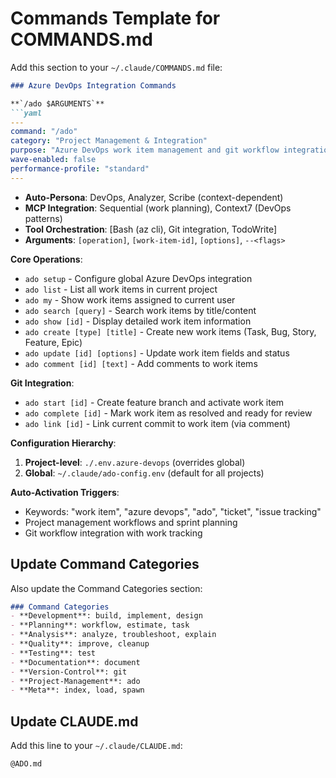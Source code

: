 # Commands Template for COMMANDS.md

Add this section to your `~/.claude/COMMANDS.md` file:

```markdown
### Azure DevOps Integration Commands

**`/ado $ARGUMENTS`**
```yaml
---
command: "/ado"
category: "Project Management & Integration"
purpose: "Azure DevOps work item management and git workflow integration"
wave-enabled: false
performance-profile: "standard"
---
```

- **Auto-Persona**: DevOps, Analyzer, Scribe (context-dependent)
- **MCP Integration**: Sequential (work planning), Context7 (DevOps patterns)
- **Tool Orchestration**: [Bash (az cli), Git integration, TodoWrite]
- **Arguments**: `[operation]`, `[work-item-id]`, `[options]`, `--<flags>`

**Core Operations**:

- `ado setup` - Configure global Azure DevOps integration
- `ado list` - List all work items in current project
- `ado my` - Show work items assigned to current user
- `ado search [query]` - Search work items by title/content
- `ado show [id]` - Display detailed work item information
- `ado create [type] [title]` - Create new work items (Task, Bug, Story, Feature, Epic)
- `ado update [id] [options]` - Update work item fields and status
- `ado comment [id] [text]` - Add comments to work items

**Git Integration**:

- `ado start [id]` - Create feature branch and activate work item
- `ado complete [id]` - Mark work item as resolved and ready for review
- `ado link [id]` - Link current commit to work item (via comment)

**Configuration Hierarchy**:

1. **Project-level**: `./.env.azure-devops` (overrides global)
2. **Global**: `~/.claude/ado-config.env` (default for all projects)

**Auto-Activation Triggers**:

- Keywords: "work item", "azure devops", "ado", "ticket", "issue tracking"
- Project management workflows and sprint planning
- Git workflow integration with work tracking

## Update Command Categories

Also update the Command Categories section:

```markdown
### Command Categories
- **Development**: build, implement, design
- **Planning**: workflow, estimate, task
- **Analysis**: analyze, troubleshoot, explain
- **Quality**: improve, cleanup
- **Testing**: test
- **Documentation**: document
- **Version-Control**: git
- **Project-Management**: ado
- **Meta**: index, load, spawn
```

## Update CLAUDE.md

Add this line to your `~/.claude/CLAUDE.md`:

```markdown
@ADO.md
```
